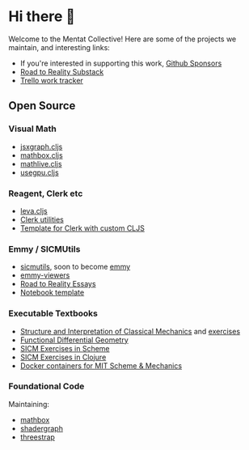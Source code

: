 # Hi there 👋

Welcome to the Mentat Collective! Here are some of the projects we maintain, and interesting links:

- If you're interested in supporting this work, [Github Sponsors](https://github.com/sponsors/sritchie)
- [Road to Reality Substack](https://roadtoreality.substack.com/)
- [Trello work tracker](https://trello.com/b/x3Z275Ol/open-source)

## Open Source

### Visual Math

- [jsxgraph.cljs](https://github.com/mentat-collective/jsxgraph.cljs)
- [mathbox.cljs](https://github.com/mentat-collective/mathbox.cljs)
- [mathlive.cljs](https://github.com/mentat-collective/mathlive.cljs)
- [usegpu.cljs](https://github.com/mentat-collective/usegpu.cljs)

### Reagent, Clerk etc

- [leva.cljs](https://github.com/mentat-collective/leva.cljs)
- [Clerk utilities](https://github.com/mentat-collective/clerk-utils)
- [Template for Clerk with custom CLJS](https://github.com/nextjournal/clerk-cljs-demo)

### Emmy / SICMUtils

- [sicmutils](https://github.com/sicmutils/sicmutils), soon to become [emmy](https://github.com/mentat-collective/emmy)
- [emmy-viewers](https://github.com/mentat-collective/emmy-viewers)
- [Road to Reality Essays](https://github.com/mentat-collective/road-to-reality)
- [Notebook template](https://github.com/mentat-collective/notebook-template)

### Executable Textbooks

- [Structure and Interpretation of Classical Mechanics](https://github.com/mentat-collective/sicm-book) and [exercises](https://github.com/mentat-collective/sicm-exercises)
- [Functional Differential Geometry](https://github.com/mentat-collective/fdg-book)
- [SICM Exercises in Scheme](https://github.com/mentat-collective/sicm-scheme-exercises)
- [SICM Exercises in Clojure](https://github.com/mentat-collective/sicm-clj-exercises)
- [Docker containers for MIT Scheme & Mechanics](https://github.com/mentat-collective/mit-scheme-docker)

### Foundational Code

Maintaining:

- [mathbox](https://github.com/unconed/mathbox)
- [shadergraph](https://github.com/unconed/shadergraph)
- [threestrap](https://github.com/unconed/threestrap)
